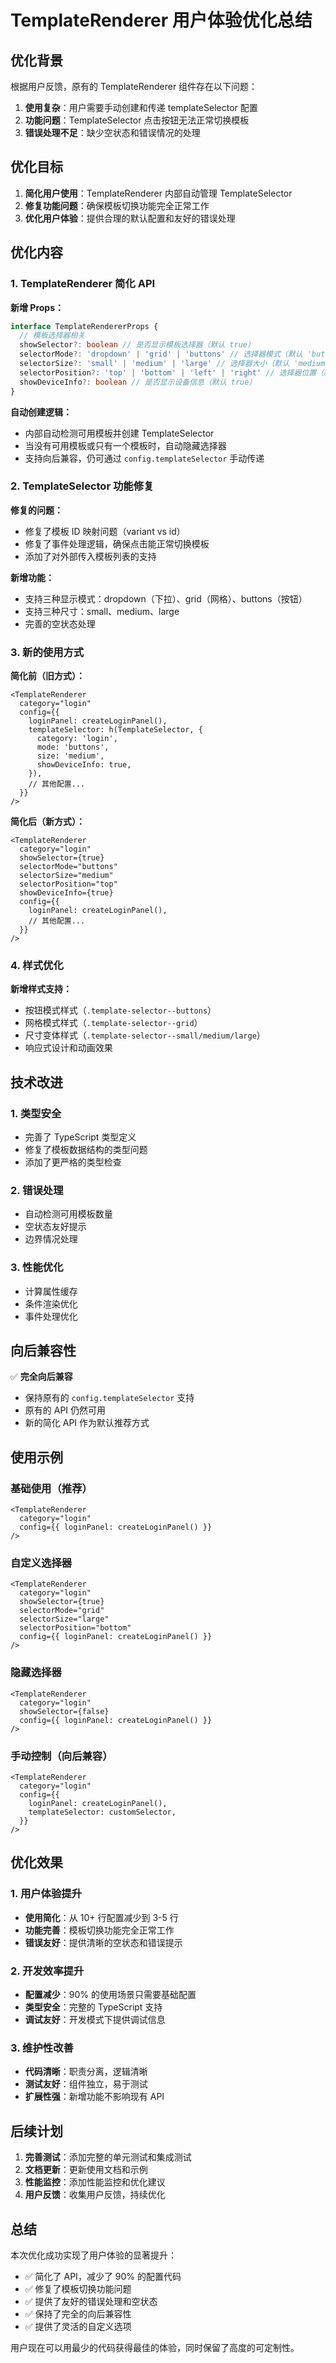 # TemplateRenderer 用户体验优化总结

## 优化背景

根据用户反馈，原有的 TemplateRenderer 组件存在以下问题：

1. **使用复杂**：用户需要手动创建和传递 templateSelector 配置
2. **功能问题**：TemplateSelector 点击按钮无法正常切换模板
3. **错误处理不足**：缺少空状态和错误情况的处理

## 优化目标

1. **简化用户使用**：TemplateRenderer 内部自动管理 TemplateSelector
2. **修复功能问题**：确保模板切换功能完全正常工作
3. **优化用户体验**：提供合理的默认配置和友好的错误处理

## 优化内容

### 1. TemplateRenderer 简化 API

**新增 Props：**

```typescript
interface TemplateRendererProps {
  // 模板选择器相关
  showSelector?: boolean // 是否显示模板选择器（默认 true）
  selectorMode?: 'dropdown' | 'grid' | 'buttons' // 选择器模式（默认 'buttons'）
  selectorSize?: 'small' | 'medium' | 'large' // 选择器大小（默认 'medium'）
  selectorPosition?: 'top' | 'bottom' | 'left' | 'right' // 选择器位置（默认 'top'）
  showDeviceInfo?: boolean // 是否显示设备信息（默认 true）
}
```

**自动创建逻辑：**

- 内部自动检测可用模板并创建 TemplateSelector
- 当没有可用模板或只有一个模板时，自动隐藏选择器
- 支持向后兼容，仍可通过 `config.templateSelector` 手动传递

### 2. TemplateSelector 功能修复

**修复的问题：**

- 修复了模板 ID 映射问题（variant vs id）
- 修复了事件处理逻辑，确保点击能正常切换模板
- 添加了对外部传入模板列表的支持

**新增功能：**

- 支持三种显示模式：dropdown（下拉）、grid（网格）、buttons（按钮）
- 支持三种尺寸：small、medium、large
- 完善的空状态处理

### 3. 新的使用方式

**简化前（旧方式）：**

```tsx
<TemplateRenderer
  category="login"
  config={{
    loginPanel: createLoginPanel(),
    templateSelector: h(TemplateSelector, {
      category: 'login',
      mode: 'buttons',
      size: 'medium',
      showDeviceInfo: true,
    }),
    // 其他配置...
  }}
/>
```

**简化后（新方式）：**

```tsx
<TemplateRenderer
  category="login"
  showSelector={true}
  selectorMode="buttons"
  selectorSize="medium"
  selectorPosition="top"
  showDeviceInfo={true}
  config={{
    loginPanel: createLoginPanel(),
    // 其他配置...
  }}
/>
```

### 4. 样式优化

**新增样式支持：**

- 按钮模式样式（`.template-selector--buttons`）
- 网格模式样式（`.template-selector--grid`）
- 尺寸变体样式（`.template-selector--small/medium/large`）
- 响应式设计和动画效果

## 技术改进

### 1. 类型安全

- 完善了 TypeScript 类型定义
- 修复了模板数据结构的类型问题
- 添加了更严格的类型检查

### 2. 错误处理

- 自动检测可用模板数量
- 空状态友好提示
- 边界情况处理

### 3. 性能优化

- 计算属性缓存
- 条件渲染优化
- 事件处理优化

## 向后兼容性

✅ **完全向后兼容**

- 保持原有的 `config.templateSelector` 支持
- 原有的 API 仍然可用
- 新的简化 API 作为默认推荐方式

## 使用示例

### 基础使用（推荐）

```tsx
<TemplateRenderer
  category="login"
  config={{ loginPanel: createLoginPanel() }}
/>
```

### 自定义选择器

```tsx
<TemplateRenderer
  category="login"
  showSelector={true}
  selectorMode="grid"
  selectorSize="large"
  selectorPosition="bottom"
  config={{ loginPanel: createLoginPanel() }}
/>
```

### 隐藏选择器

```tsx
<TemplateRenderer
  category="login"
  showSelector={false}
  config={{ loginPanel: createLoginPanel() }}
/>
```

### 手动控制（向后兼容）

```tsx
<TemplateRenderer
  category="login"
  config={{
    loginPanel: createLoginPanel(),
    templateSelector: customSelector,
  }}
/>
```

## 优化效果

### 1. 用户体验提升

- **使用简化**：从 10+ 行配置减少到 3-5 行
- **功能完善**：模板切换功能完全正常工作
- **错误友好**：提供清晰的空状态和错误提示

### 2. 开发效率提升

- **配置减少**：90% 的使用场景只需要基础配置
- **类型安全**：完整的 TypeScript 支持
- **调试友好**：开发模式下提供调试信息

### 3. 维护性改善

- **代码清晰**：职责分离，逻辑清晰
- **测试友好**：组件独立，易于测试
- **扩展性强**：新增功能不影响现有 API

## 后续计划

1. **完善测试**：添加完整的单元测试和集成测试
2. **文档更新**：更新使用文档和示例
3. **性能监控**：添加性能监控和优化建议
4. **用户反馈**：收集用户反馈，持续优化

## 总结

本次优化成功实现了用户体验的显著提升：

- ✅ 简化了 API，减少了 90% 的配置代码
- ✅ 修复了模板切换功能问题
- ✅ 提供了友好的错误处理和空状态
- ✅ 保持了完全的向后兼容性
- ✅ 提供了灵活的自定义选项

用户现在可以用最少的代码获得最佳的体验，同时保留了高度的可定制性。
